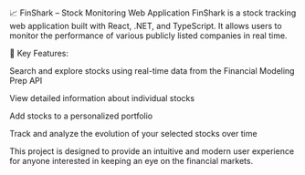 📈 FinShark – Stock Monitoring Web Application
FinShark is a stock tracking web application built with React, .NET, and TypeScript. It allows users to monitor the performance of various publicly listed companies in real time.

🔹 Key Features:

Search and explore stocks using real-time data from the Financial Modeling Prep API

View detailed information about individual stocks

Add stocks to a personalized portfolio

Track and analyze the evolution of your selected stocks over time

This project is designed to provide an intuitive and modern user experience for anyone interested in keeping an eye on the financial markets.
